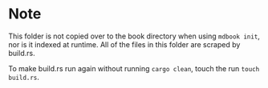 # Note

This folder is not copied over to the book directory when using `mdbook init`, nor is it indexed at runtime. All of the files in this folder are scraped by build.rs.

To make build.rs run again without running `cargo clean`, touch the run `touch build.rs`.